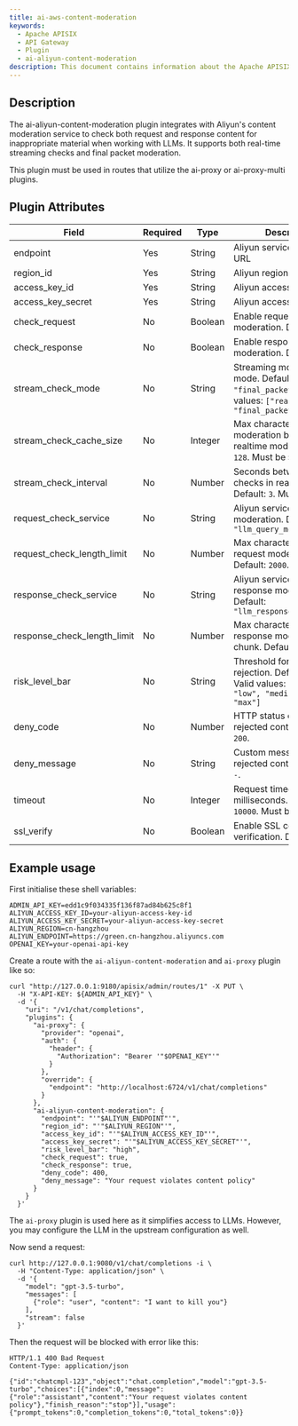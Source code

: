 ```yaml
---
title: ai-aws-content-moderation
keywords:
  - Apache APISIX
  - API Gateway
  - Plugin
  - ai-aliyun-content-moderation
description: This document contains information about the Apache APISIX ai-aws-content-moderation Plugin.
---
```


<!--
#
# Licensed to the Apache Software Foundation (ASF) under one or more
# contributor license agreements.  See the NOTICE file distributed with
# this work for additional information regarding copyright ownership.
# The ASF licenses this file to You under the Apache License, Version 2.0
# (the "License"); you may not use this file except in compliance with
# the License.  You may obtain a copy of the License at
#
#     http://www.apache.org/licenses/LICENSE-2.0
#
# Unless required by applicable law or agreed to in writing, software
# distributed under the License is distributed on an "AS IS" BASIS,
# WITHOUT WARRANTIES OR CONDITIONS OF ANY KIND, either express or implied.
# See the License for the specific language governing permissions and
# limitations under the License.
#
-->

## Description

The ai-aliyun-content-moderation plugin integrates with Aliyun's content moderation service to check both request and response content for inappropriate material when working with LLMs. It supports both real-time streaming checks and final packet moderation.

This plugin must be used in routes that utilize the ai-proxy or ai-proxy-multi plugins.

## Plugin Attributes

| **Field**                   | **Required** | **Type**  | **Description**                                                                                                                                                             |
| ---------------------------- | ------------ | --------- | --------------------------------------------------------------------------------------------------------------------------------------------------------------------------- |
| endpoint                     | Yes          | String    | Aliyun service endpoint URL                                                                                                                                                 |
| region_id                    | Yes          | String    | Aliyun region identifier                                                                                                                                                    |
| access_key_id                | Yes          | String    | Aliyun access key ID                                                                                                                                                        |
| access_key_secret            | Yes          | String    | Aliyun access key secret                                                                                                                                                    |
| check_request                | No           | Boolean   | Enable request content moderation. Default: `true`                                                                                                                          |
| check_response               | No           | Boolean   | Enable response content moderation. Default: `false`                                                                                                                        |
| stream_check_mode            | No           | String    | Streaming moderation mode. Default: `"final_packet"`. Valid values: `["realtime", "final_packet"]`                                                                           |
| stream_check_cache_size      | No           | Integer   | Max characters per moderation batch in realtime mode. Default: `128`. Must be `>= 1`.                                                                                        |
| stream_check_interval        | No           | Number    | Seconds between batch checks in realtime mode. Default: `3`. Must be `>= 0.1`.                                                                                              |
| request_check_service        | No           | String    | Aliyun service for request moderation. Default: `"llm_query_moderation"`                                                                                                    |
| request_check_length_limit   | No           | Number    | Max characters per request moderation chunk. Default: `2000`.                                                                                                               |
| response_check_service       | No           | String    | Aliyun service for response moderation. Default: `"llm_response_moderation"`                                                                                               |
| response_check_length_limit  | No           | Number    | Max characters per response moderation chunk. Default: `5000`.                                                                                                              |
| risk_level_bar               | No           | String    | Threshold for content rejection. Default: `"high"`. Valid values: `["none", "low", "medium", "high", "max"]`                                                                |
| deny_code                    | No           | Number    | HTTP status code for rejected content. Default: `200`.                                                                                                                      |
| deny_message                 | No           | String    | Custom message for rejected content. Default: `-`.                                                                                                                           |
| timeout                      | No           | Integer   | Request timeout in milliseconds. Default: `10000`. Must be `>= 1`.                                                                                                          |
| ssl_verify                   | No           | Boolean   | Enable SSL certificate verification. Default: `true`.                                                                                                                       |

## Example usage

First initialise these shell variables:

```shell
ADMIN_API_KEY=edd1c9f034335f136f87ad84b625c8f1
ALIYUN_ACCESS_KEY_ID=your-aliyun-access-key-id
ALIYUN_ACCESS_KEY_SECRET=your-aliyun-access-key-secret
ALIYUN_REGION=cn-hangzhou
ALIYUN_ENDPOINT=https://green.cn-hangzhou.aliyuncs.com
OPENAI_KEY=your-openai-api-key
```

Create a route with the `ai-aliyun-content-moderation` and `ai-proxy` plugin like so:

```shell
curl "http://127.0.0.1:9180/apisix/admin/routes/1" -X PUT \
  -H "X-API-KEY: ${ADMIN_API_KEY}" \
  -d '{
    "uri": "/v1/chat/completions",
    "plugins": {
      "ai-proxy": {
        "provider": "openai",
        "auth": {
          "header": {
            "Authorization": "Bearer '"$OPENAI_KEY"'"
          }
        },
        "override": {
          "endpoint": "http://localhost:6724/v1/chat/completions"
        }
      },
      "ai-aliyun-content-moderation": {
        "endpoint": "'"$ALIYUN_ENDPOINT"'",
        "region_id": "'"$ALIYUN_REGION"'",
        "access_key_id": "'"$ALIYUN_ACCESS_KEY_ID"'",
        "access_key_secret": "'"$ALIYUN_ACCESS_KEY_SECRET"'",
        "risk_level_bar": "high",
        "check_request": true,
        "check_response": true,
        "deny_code": 400,
        "deny_message": "Your request violates content policy"
      }
    }
  }'
```

The `ai-proxy` plugin is used here as it simplifies access to LLMs. However, you may configure the LLM in the upstream configuration as well.

Now send a request:

```shell
curl http://127.0.0.1:9080/v1/chat/completions -i \
  -H "Content-Type: application/json" \
  -d '{
    "model": "gpt-3.5-turbo",
    "messages": [
      {"role": "user", "content": "I want to kill you"}
    ],
    "stream": false
  }'
```

Then the request will be blocked with error like this:

```text
HTTP/1.1 400 Bad Request
Content-Type: application/json

{"id":"chatcmpl-123","object":"chat.completion","model":"gpt-3.5-turbo","choices":[{"index":0,"message":{"role":"assistant","content":"Your request violates content policy"},"finish_reason":"stop"}],"usage":{"prompt_tokens":0,"completion_tokens":0,"total_tokens":0}}
```
